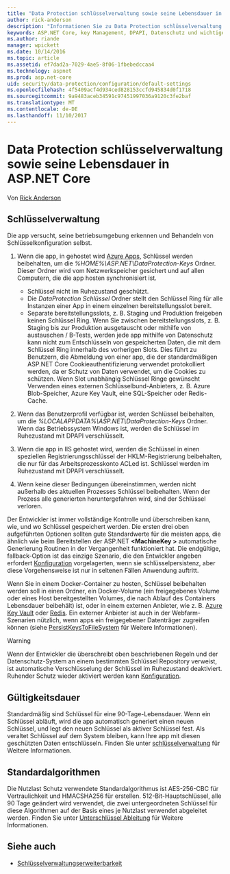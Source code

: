 ```yaml
---
title: "Data Protection schlüsselverwaltung sowie seine Lebensdauer in ASP.NET Core"
author: rick-anderson
description: "Informationen Sie zu Data Protection schlüsselverwaltung und Lebensdauer in ASP.NET Core."
keywords: ASP.NET Core, key Management, DPAPI, Datenschutz und wichtige Lebensdauer
ms.author: riande
manager: wpickett
ms.date: 10/14/2016
ms.topic: article
ms.assetid: ef7dad2a-7029-4ae5-8f06-1fbebedccaa4
ms.technology: aspnet
ms.prod: asp.net-core
uid: security/data-protection/configuration/default-settings
ms.openlocfilehash: 4f5409acf4d934ced828153ccfd945834d0f1718
ms.sourcegitcommit: 9a9483aceb34591c97451997036a9120c3fe2baf
ms.translationtype: MT
ms.contentlocale: de-DE
ms.lasthandoff: 11/10/2017
---
```

# <a name="data-protection-key-management-and-lifetime-in-aspnet-core"></a>Data Protection schlüsselverwaltung sowie seine Lebensdauer in ASP.NET Core

Von [Rick Anderson](https://twitter.com/RickAndMSFT)

## <a name="key-management"></a>Schlüsselverwaltung

Die app versucht, seine betriebsumgebung erkennen und Behandeln von Schlüsselkonfiguration selbst.

1. Wenn die app, in gehostet wird [Azure Apps](https://azure.microsoft.com/services/app-service/), Schlüssel werden beibehalten, um die *%HOME%\ASP.NET\DataProtection-Keys* Ordner. Dieser Ordner wird vom Netzwerkspeicher gesichert und auf allen Computern, die die app hosten synchronisiert ist.
   * Schlüssel nicht im Ruhezustand geschützt.
   * Die *DataProtection Schlüssel* Ordner stellt den Schlüssel Ring für alle Instanzen einer App in einem einzelnen bereitstellungsslot bereit.
   * Separate bereitstellungsslots, z. B. Staging und Produktion freigeben keinen Schlüssel Ring. Wenn Sie zwischen bereitstellungsslots, z. B. Staging bis zur Produktion ausgetauscht oder mithilfe von austauschen / B-Tests, werden jede app mithilfe von Datenschutz kann nicht zum Entschlüsseln von gespeicherten Daten, die mit dem Schlüssel Ring innerhalb des vorherigen Slots. Dies führt zu Benutzern, die Abmeldung von einer app, die der standardmäßigen ASP.NET Core Cookieauthentifizierung verwendet protokolliert werden, da er Schutz von Daten verwendet, um die Cookies zu schützen. Wenn Slot unabhängig Schlüssel Ringe gewünscht Verwenden eines externen Schlüsselbund-Anbieters, z. B. Azure Blob-Speicher, Azure Key Vault, eine SQL-Speicher oder Redis-Cache.

1. Wenn das Benutzerprofil verfügbar ist, werden Schlüssel beibehalten, um die *%LOCALAPPDATA%\ASP.NET\DataProtection-Keys* Ordner. Wenn das Betriebssystem Windows ist, werden die Schlüssel im Ruhezustand mit DPAPI verschlüsselt.

1. Wenn die app in IIS gehostet wird, werden die Schlüssel in einen speziellen Registrierungsschlüssel der HKLM-Registrierung beibehalten, die nur für das Arbeitsprozesskonto ACLed ist. Schlüssel werden im Ruhezustand mit DPAPI verschlüsselt.

1. Wenn keine dieser Bedingungen übereinstimmen, werden nicht außerhalb des aktuellen Prozesses Schlüssel beibehalten. Wenn der Prozess alle generierten heruntergefahren wird, sind der Schlüssel verloren.

Der Entwickler ist immer vollständige Kontrolle und überschreiben kann, wie, und wo Schlüssel gespeichert werden. Die ersten drei oben aufgeführten Optionen sollten gute Standardwerte für die meisten apps, die ähnlich wie beim Bereitstellen der ASP.NET  **\<MachineKey >** automatische Generierung Routinen in der Vergangenheit funktioniert hat. Die endgültige, fallback-Option ist das einzige Szenario, die den Entwickler angeben erfordert [Konfiguration](xref:security/data-protection/configuration/overview) vorgelagerten, wenn sie schlüsselpersistenz, aber diese Vorgehensweise ist nur in seltenen Fällen Anwendung auftritt.

Wenn Sie in einem Docker-Container zu hosten, Schlüssel beibehalten werden soll in einen Ordner, ein Docker-Volume (ein freigegebenes Volume oder eines Host bereitgestellten Volumes, die nach Ablauf des Containers Lebensdauer beibehält) ist, oder in einem externen Anbieter, wie z. B. [Azure Key Vault](https://azure.microsoft.com/services/key-vault/) oder [Redis](https://redis.io/). Ein externer Anbieter ist auch in der Webfarm-Szenarien nützlich, wenn apps ein freigegebener Datenträger zugreifen können (siehe [PersistKeysToFileSystem](xref:security/data-protection/configuration/overview#persistkeystofilesystem) für Weitere Informationen).

> [!WARNING]
> Wenn der Entwickler die überschreibt oben beschriebenen Regeln und der Datenschutz-System an einem bestimmten Schlüssel Repository verweist, ist automatische Verschlüsselung der Schlüssel im Ruhezustand deaktiviert. Ruhender Schutz wieder aktiviert werden kann [Konfiguration](xref:security/data-protection/configuration/overview).

## <a name="key-lifetime"></a>Gültigkeitsdauer

Standardmäßig sind Schlüssel für eine 90-Tage-Lebensdauer. Wenn ein Schlüssel abläuft, wird die app automatisch generiert einen neuen Schlüssel, und legt den neuen Schlüssel als aktiver Schlüssel fest. Als veraltet Schlüssel auf dem System bleiben, kann Ihre app mit diesen geschützten Daten entschlüsseln. Finden Sie unter [schlüsselverwaltung](xref:security/data-protection/implementation/key-management#key-expiration-and-rolling) für Weitere Informationen.

## <a name="default-algorithms"></a>Standardalgorithmen

Die Nutzlast Schutz verwendete Standardalgorithmus ist AES-256-CBC für Vertraulichkeit und HMACSHA256 für erstellen. 512-Bit-Hauptschlüssel, alle 90 Tage geändert wird verwendet, die zwei untergeordneten Schlüssel für diese Algorithmen auf der Basis eines je Nutzlast verwendet abgeleitet werden. Finden Sie unter [Unterschlüssel Ableitung](xref:security/data-protection/implementation/subkeyderivation#additional-authenticated-data-and-subkey-derivation) für Weitere Informationen.

## <a name="see-also"></a>Siehe auch

* [Schlüsselverwaltungserweiterbarkeit](xref:security/data-protection/extensibility/key-management)
